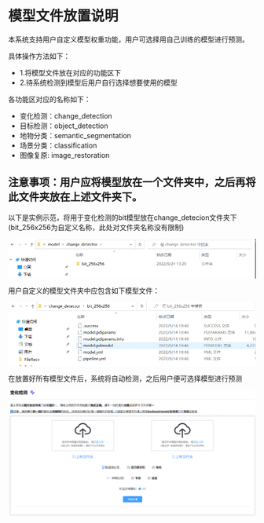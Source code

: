 # 模型文件放置说明
本系统支持用户自定义模型权重功能，用户可选择用自己训练的模型进行预测。

具体操作方法如下：
 - 1.将模型文件放在对应的功能区下
 - 2.待系统检测到模型后用户自行选择想要使用的模型

各功能区对应的名称如下：
 - 变化检测：change_detection
 - 目标检测：object_detection
 - 地物分类：semantic_segmentation
 - 场景分类：classification
 - 图像复原: image_restoration
 ## 注意事项：用户应将模型放在一个文件夹中，之后再将此文件夹放在上述文件夹下。
 以下是实例示范，将用于变化检测的bit模型放在change_detecion文件夹下(bit_256x256为自定义名称，此处对文件夹名称没有限制)
  <p align="center">
    <img src="../images/model1.png" align="middle" width = "600" />
  </p>
 用户自定义的模型文件夹中应包含如下模型文件：
  <p align="center">
    <img src="../images/model2.png" align="middle" width = "600" />
  </p>
 在放置好所有模型文件后，系统将自动检测，之后用户便可选择模型进行预测
  <p align="center">
    <img src="../images/model3.png" align="middle" width = "600" />
  </p>
